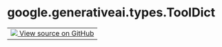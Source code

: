 <div itemscope itemtype="http://developers.google.com/ReferenceObject">
<meta itemprop="name" content="google.generativeai.types.ToolDict" />
<meta itemprop="path" content="Stable" />
</div>

# google.generativeai.types.ToolDict

<!-- Insert buttons and diff -->

<table class="tfo-notebook-buttons tfo-api nocontent">
<td>
  <a target="_blank" href="https://github.com/google/generative-ai-python/blob/master/google/generativeai/types/content_types.py#L772-L773">
    <img src="https://www.tensorflow.org/images/GitHub-Mark-32px.png" />
    View source on GitHub
  </a>
</td>
</table>





<!-- Placeholder for "Used in" -->


